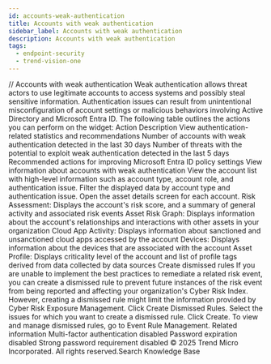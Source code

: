 ```yaml
---
id: accounts-weak-authentication
title: Accounts with weak authentication
sidebar_label: Accounts with weak authentication
description: Accounts with weak authentication
tags:
  - endpoint-security
  - trend-vision-one
---
```


/*<![CDATA[*/ $('#title').html($('meta[name=map-description]').attr('content')); /*]]>*/ Accounts with weak authentication Weak authentication allows threat actors to use legitimate accounts to access systems and possibly steal sensitive information. Authentication issues can result from unintentional misconfiguration of account settings or malicious behaviors involving Active Directory and Microsoft Entra ID. The following table outlines the actions you can perform on the widget: Action Description View authentication-related statistics and recommendations Number of accounts with weak authentication detected in the last 30 days Number of threats with the potential to exploit weak authentication detected in the last 5 days Recommended actions for improving Microsoft Entra ID policy settings View information about accounts with weak authentication View the account list with high-level information such as account type, account role, and authentication issue. Filter the displayed data by account type and authentication issue. Open the asset details screen for each account. Risk Assessment: Displays the account's risk score, and a summary of general activity and associated risk events Asset Risk Graph: Displays information about the account's relationships and interactions with other assets in your organization Cloud App Activity: Displays information about sanctioned and unsanctioned cloud apps accessed by the account Devices: Displays information about the devices that are associated with the account Asset Profile: Displays criticality level of the account and list of profile tags derived from data collected by data sources Create dismissed rules If you are unable to implement the best practices to remediate a related risk event, you can create a dismissed rule to prevent future instances of the risk event from being reported and affecting your organization's Cyber Risk Index. However, creating a dismissed rule might limit the information provided by Cyber Risk Exposure Management. Click Create Dismissed Rules. Select the issues for which you want to create a dismissed rule. Click Create. To view and manage dismissed rules, go to Event Rule Management. Related information Multi-factor authentication disabled Password expiration disabled Strong password requirement disabled © 2025 Trend Micro Incorporated. All rights reserved.Search Knowledge Base
